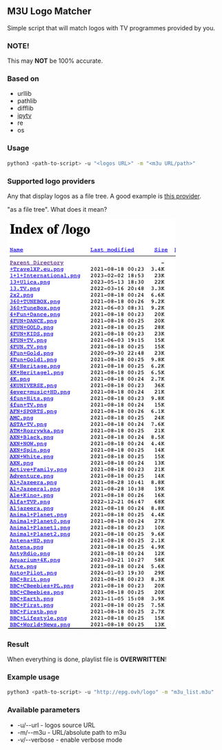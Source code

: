 ## M3U Logo Matcher

Simple script that will match logos with TV programmes provided by you.

### NOTE!
This may **NOT** be 100% accurate.

### Based on
- urllib
- pathlib
- difflib
- [ipytv](https://github.com/Beer4Ever83/ipytv)
- re
- os

### Usage
```bash
python3 <path-to-script> -u "<logos URL>" -m "<m3u URL/path>"
```

### Supported logo providers
Any that display logos as a file tree. A good example is [this provider](http://epg.ovh/logo).

"as a file tree". What does it mean?

![Alt text](image.png)

### Result
When everything is done, playlist file is **OVERWRITTEN**!

### Example usage
```bash
python3 <path-to-script> -u "http://epg.ovh/logo" -m "m3u_list.m3u"
```

### Available parameters
- -u/--url - logos source URL
- -m/--m3u - URL/absolute path to m3u
- -v/--verbose - enable verbose mode